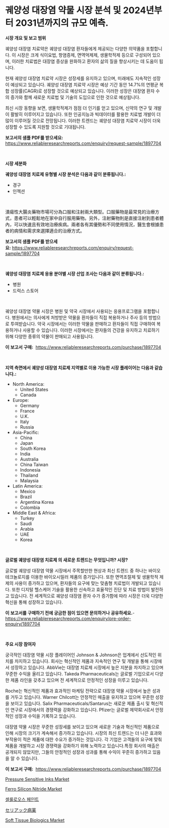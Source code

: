 <p><h1>궤양성 대장염 약물 시장 분석 및 2024년부터 2031년까지의 규모 예측.</h1></p><p><strong>시장 개요 및 보고 범위</strong></p>
<p><p>궤양성 대장염 치료약은 궤양성 대장염 환자들에게 제공되는 다양한 의약품을 포함합니다. 이 시장은 크게 식이요법, 항염증제, 면역억제제, 생물학적제 등으로 구성되어 있으며, 이러한 치료법은 대장염 증상을 완화하고 환자의 삶의 질을 향상시키는 데 도움이 됩니다.</p><p>현재 궤양성 대장염 치료약 시장은 성장세를 유지하고 있으며, 미래에도 지속적인 성장이 예상되고 있습니다. 궤양성 대장염 치료약 시장은 예상 기간 동안 14.7%의 연평균 복합 성장률(CAGR)로 성장할 것으로 예상되고 있습니다. 이러한 성장은 대장염 환자 수의 증가와 함께 새로운 치료법 및 기술의 도입으로 인한 것으로 예상됩니다.</p><p>최신 시장 동향을 보면, 생물학적제가 점점 더 인기를 얻고 있으며, 신약의 연구 및 개발이 활발히 이루어지고 있습니다. 또한 인공지능과 빅데이터를 활용한 치료법 개발이 더 많이 이루어질 것으로 전망됩니다. 이러한 트렌드는 궤양성 대장염 치료약 시장이 더욱 성장할 수 있도록 지원할 것으로 기대됩니다.</p></p>
<p><strong>보고서의 샘플 PDF를 받으세요:</strong> <a href="https://www.reliableresearchreports.com/enquiry/request-sample/1897704">https://www.reliableresearchreports.com/enquiry/request-sample/1897704</a></p>
<p>&nbsp;</p>
<p><strong>시장 세분화</strong></p>
<p><strong>궤양성 대장염 치료제 유형별 시장 분석은 다음과 같이 분류됩니다.:</strong></p>
<p><ul><li>경구</li><li>인젝션</li></ul></p>
<p>&nbsp;</p>
<p><p>潰瘍性大腸炎藥物市場可分為口服和注射兩大類型。口服藥物是最常見的治療方式，患者可以輕鬆地在家中自行服用藥物。另外，注射藥物則是直接注射到患者體內，可以快速且有效地治療疾病。兩者各有其優勢和不同使用情況，醫生會根據患者的病情和需求來選擇適合的治療方式。</p></p>
<p><strong>보고서의 샘플 PDF를 받으세요:</strong>&nbsp;<a href="https://www.reliableresearchreports.com/enquiry/request-sample/1897704">https://www.reliableresearchreports.com/enquiry/request-sample/1897704</a></p>
<p>&nbsp;</p>
<p><strong> 궤양성 대장염 치료제 응용 분야별 시장 산업 조사는 다음과 같이 분류됩니다.:</strong></p>
<p><ul><li>병원</li><li>드럭스 스토어</li></ul></p>
<p>&nbsp;</p>
<p><p>궤양성 대장염 약물 시장은 병원 및 약국 시장에서 사용되는 응용프로그램을 포함합니다. 병원에서는 의사에게 처방받은 약물을 환자들이 직접 복용하거나 주사 등의 방법으로 투여받습니다. 약국 시장에서는 이러한 약물을 판매하고 환자들이 직접 구매하여 복용하거나 사용할 수 있습니다. 이러한 시장에서는 환자들의 건강을 유지하고 치료하기 위해 다양한 종류의 약물이 판매되고 사용됩니다.</p></p>
<p><strong>이 보고서 구매:</strong>&nbsp; <a href="https://www.reliableresearchreports.com/purchase/1897704">https://www.reliableresearchreports.com/purchase/1897704</a></p>
<p>&nbsp;</p>
<p><strong>지역 측면에서 궤양성 대장염 치료제 지역별로 이용 가능한 시장 플레이어는 다음과 같습니다.:</strong></p>
<p><ul>
    <li>
        North America:
        <ul>
            <li>United States</li>
            <li>Canada</li>
        </ul>
    </li>
    <li>
        Europe:
        <ul>
            <li>Germany</li>
            <li>France</li>
            <li>U.K.</li>
            <li>Italy</li>
            <li>Russia</li>
        </ul>
    </li>
    <li>
        Asia-Pacific:
        <ul>
            <li>China</li>
            <li>Japan</li>
            <li>South Korea</li>
            <li>India</li>
            <li>Australia</li>
            <li>China Taiwan</li>
            <li>Indonesia</li>
            <li>Thailand</li>
            <li>Malaysia</li>
        </ul>
    </li>
    <li>
        Latin America:
        <ul>
            <li>Mexico</li>
            <li>Brazil</li>
            <li>Argentina Korea</li>
            <li>Colombia</li>
        </ul>
    </li>
    <li>
        Middle East & Africa:
        <ul>
            <li>Turkey</li>
            <li>Saudi</li>
            <li>Arabia</li>
            <li>UAE</li>
            <li>Korea</li>
        </ul>
    </li>
    </ul></p>
<p>&nbsp;</p>
<p><strong>글로벌 궤양성 대장염 치료제 의 새로운 트렌드는 무엇입니까? 시장?</strong></p>
<p><p>글로벌 궤양성 대장염 약물 시장에서 주목할만한 현상과 최신 트렌드 중 하나는 바이오테크놀로지를 이용한 바이오시밀러 제품의 증가입니다. 또한 면역조절제 및 생물학적 제제의 사용이 증가하고 있으며, 환자들의 요구에 맞는 맞춤형 치료법이 개발되고 있습니다. 또한 디지털 헬스케어 기술을 활용한 신속하고 효율적인 진단 및 치료 방법이 발전하고 있습니다. 전 세계적으로 궤양성 대장염 환자 수가 증가함에 따라 시장은 더욱 다양한 혁신을 통해 성장하고 있습니다.</p></p>
<p><strong>이 보고서를 구매하기 전에 궁금한 점이 있으면 문의하거나 공유하세요.</strong>- <a href="https://www.reliableresearchreports.com/enquiry/pre-order-enquiry/1897704">https://www.reliableresearchreports.com/enquiry/pre-order-enquiry/1897704</a></p>
<p>&nbsp;</p>
<p><strong>주요 시장 참여자</strong></p>
<p><p>궁극적인 대장염 약물 시장 플레이어인 Johnson & Johnson은 업계에서 선도적인 위치를 차지하고 있습니다. 회사는 혁신적인 제품과 지속적인 연구 및 개발을 통해 시장에서 성장하고 있습니다. AbbVie는 대장염 치료제 시장에서 높은 지분을 차지하고 있으며 꾸준한 수익을 올리고 있습니다. Takeda Pharmaceuticals는 글로벌 기업으로서 다양한 제품 라인을 갖추고 있으며 전 세계적으로 안정적인 성장을 이루고 있습니다.</p><p>Roche는 혁신적인 제품과 효과적인 마케팅 전략으로 대장염 약물 시장에서 높은 성과를 거두고 있습니다. Warner Chilcott는 안정적인 매출을 유지하고 있으며 꾸준한 성장을 보이고 있습니다. Salix Pharmaceuticals/Santarus는 새로운 제품 출시 및 혁신적인 연구로 시장에서의 경쟁력을 강화하고 있습니다. Pfizer는 글로벌 제약회사로서 안정적인 성장과 수익을 기록하고 있습니다.</p><p>대장염 약물 시장은 꾸준한 성장세를 보이고 있으며 새로운 기술과 혁신적인 제품으로 인해 시장의 크기가 계속해서 증가하고 있습니다. 시장의 최신 트렌드는 더 나은 효과와 부작용이 적은 제품에 대한 수요가 증가하는 것입니다. 각 기업은 고객들의 요구에 맞춰 제품을 개발하고 시장 경쟁력을 강화하기 위해 노력하고 있습니다.특정 회사의 매출은 공개되지 않았지만, 그들의 안정적인 성장과 성과를 통해 수익이 꾸준히 증가하고 있음을 알 수 있습니다.</p></p>
<p><strong>이 보고서 구매:</strong>&nbsp;&nbsp;<a href="https://www.reliableresearchreports.com/purchase/1897704">https://www.reliableresearchreports.com/purchase/1897704</a></p>
<p><p><a href="https://github.com/abdelrhmankishk22/Market-Research-Report-List-3/blob/main/pressure-sensitive-inks-market.md">Pressure Sensitive Inks Market</a></p><p><a href="https://github.com/joannagoyvaerts/Market-Research-Report-List-1/blob/main/ferro-silicon-nitride-market.md">Ferro Silicon Nitride Market</a></p><p><a href="https://medium.com/@dudleyferry/%EC%85%80%EB%A3%B0%EB%A1%9C%EC%8A%A4-%EB%8F%84%EB%A3%8C-%EC%8B%9C%EC%9E%A5-%EB%B6%84%EC%84%9D-%EA%B8%80%EB%A1%9C%EB%B2%8C-%EC%82%B0%EC%97%85-%EC%A0%84%EB%A7%9D-%EB%B0%8F-%EC%98%88%EC%B8%A1-2024%EB%85%84%EB%B6%80%ED%84%B0-2031%EB%85%84-ab80aede08c5">셀룰로오스 페인트</a></p><p><a href="https://medium.com/@at15984/%E3%82%B7%E3%83%AA%E3%82%A2%E3%83%83%E3%82%AF%E7%97%85%E8%96%AC%E5%B8%82%E5%A0%B4-%E5%B8%82%E5%A0%B4%E3%82%B7%E3%82%A7%E3%82%A2-%E5%B8%82%E5%A0%B4%E5%8B%95%E5%90%91-%E3%81%8A%E3%82%88%E3%81%B3%E5%B0%86%E6%9D%A5%E3%81%AE%E6%88%90%E9%95%B7%E3%82%92%E6%8E%A2%E3%82%8B-cd3970bfb0bd">セリアック病薬</a></p><p><a href="https://issuu.com/reportprime-2/docs/soft-tissue-biologics-market-size-2030.pptx">Soft Tissue Biologics Market</a></p></p>
